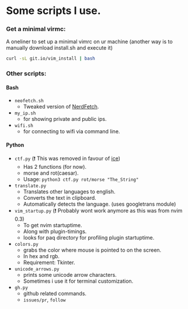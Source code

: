 # Some scripts I use.

### Get a minimal virmc:

A oneliner to set up a minimal vimrc on ur machine (another way is to manually download install.sh and execute it)

```sh
curl -sL git.io/vim_install | bash
```
### Other scripts:

#### Bash

* `neofetch.sh`
	* Tweaked version of [NerdFetch](https://github.com/ThatOneCalculator/NerdFetch).
* `my_ip.sh`
	* for showing private and public ips.
* `wifi.sh` 
	* for connecting to wifi via command line.

#### Python
* `ctf.py` (❗ This was removed in favour of [ice](https://github.com/tamton-aquib/ice))
	* Has 2 functions (for now).
	* morse and rot(caesar).
	* Usage: `python3 ctf.py rot/morse "The_String"`
* `translate.py`
	* Translates other languages to english.
	* Converts the text in clipboard.
	* Automatically detects the language. (uses googletrans module)
* `vim_startup.py` (❗ Probably wont work anymore as this was from nvim 0.3)
	* To get nvim startuptime.
	* Along with plugin-timings.
	* looks for paq directory for profiling plugin startuptime.
* `colors.py` 
	* grabs the color where mouse is pointed to on the screen.
	* In hex and rgb.
	* Requirement: Tkinter.
* `unicode_arrows.py` 
	* prints some unicode arrow characters.
	* Sometimes i use it for terminal customization.
* `gh.py`
    * github related commands.
    * `issues/pr`, `follow`
